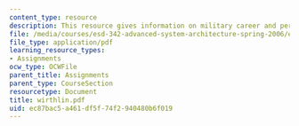 ```yaml
---
content_type: resource
description: This resource gives information on military career and perspective.
file: /media/courses/esd-342-advanced-system-architecture-spring-2006/ec87bac5a461df5f74f2940480b6f019_wirthlin.pdf
file_type: application/pdf
learning_resource_types:
- Assignments
ocw_type: OCWFile
parent_title: Assignments
parent_type: CourseSection
resourcetype: Document
title: wirthlin.pdf
uid: ec87bac5-a461-df5f-74f2-940480b6f019
---
```

